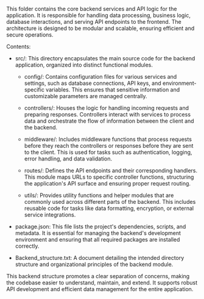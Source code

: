 This folder contains the core backend services and API logic for the application. It is responsible for handling data processing, business logic, database interactions, and serving API endpoints to the frontend. The architecture is designed to be modular and scalable, ensuring efficient and secure operations.

Contents:

*   src/: This directory encapsulates the main source code for the backend application, organized into distinct functional modules.

    *   config/: Contains configuration files for various services and settings, such as database connections, API keys, and environment-specific variables. This ensures that sensitive information and customizable parameters are managed centrally.

    *   controllers/: Houses the logic for handling incoming requests and preparing responses. Controllers interact with services to process data and orchestrate the flow of information between the client and the backend.

    *   middleware/: Includes middleware functions that process requests before they reach the controllers or responses before they are sent to the client. This is used for tasks such as authentication, logging, error handling, and data validation.

    *   routes/: Defines the API endpoints and their corresponding handlers. This module maps URLs to specific controller functions, structuring the application's API surface and ensuring proper request routing.

    *   utils/: Provides utility functions and helper modules that are commonly used across different parts of the backend. This includes reusable code for tasks like data formatting, encryption, or external service integrations.

*   package.json: This file lists the project's dependencies, scripts, and metadata. It is essential for managing the backend's development environment and ensuring that all required packages are installed correctly.

*   Backend_structure.txt: A document detailing the intended directory structure and organizational principles of the backend module.

This backend structure promotes a clear separation of concerns, making the codebase easier to understand, maintain, and extend. It supports robust API development and efficient data management for the entire application.